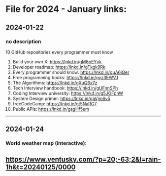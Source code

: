 # File for 2024 - January links:

## 2024-01-22
### no description
10 GitHub repositories every programmer must know
1. Build your own X: https://lnkd.in/gM6pEYvk
2. Developer roadmap: https://lnkd.in/gTkgk9Rk
3. Every programmer should know: https://lnkd.in/guA6iQer
4. Free programming books: https://lnkd.in/gyz3EWVJ
5. The Algorithms: https://lnkd.in/gXuQ6x7z
6. Tech Interview handbook: https://lnkd.in/gUFnnSPh
7. Coding Interview university: https://lnkd.in/g5JGFpnW
8. System Design primer: https://lnkd.in/gaVjm6v5
9. freeCodeCamp: https://lnkd.in/gt5NaRG7
10. Public APIs: https://lnkd.in/gsgHf5em
---

## 2024-01-24
### World weather map (interactive):
https://www.ventusky.com/?p=20;-63;2&l=rain-1h&t=20240125/0000
---



